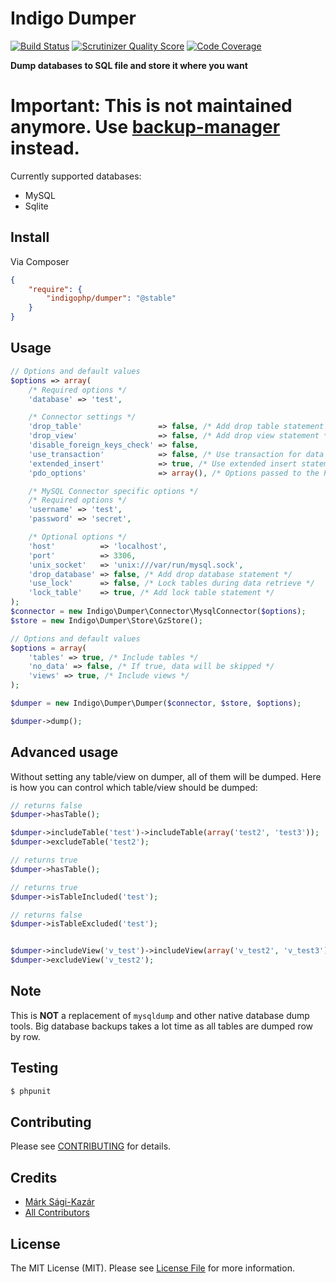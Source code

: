 # Indigo Dumper

[![Build Status](https://travis-ci.org/indigophp/dumper.png?branch=develop)](https://travis-ci.org/indigophp/dumper)
[![Scrutinizer Quality Score](https://scrutinizer-ci.com/g/indigophp/dumper/badges/quality-score.png?s=3b148881bd268728b4ad09f43adfeffdf83b3c3d)](https://scrutinizer-ci.com/g/indigophp/dumper/)
[![Code Coverage](https://scrutinizer-ci.com/g/indigophp/dumper/badges/coverage.png?s=766b57841ef96ca7ff894ef1455e74723cdeef01)](https://scrutinizer-ci.com/g/indigophp/dumper/)

**Dump databases to SQL file and store it where you want**

# Important: This is not maintained anymore. Use [backup-manager](https://github.com/heybigname/backup-manager) instead.


Currently supported databases:

* MySQL
* Sqlite


## Install

Via Composer

``` json
{
    "require": {
        "indigophp/dumper": "@stable"
    }
}
```


## Usage

``` php
// Options and default values
$options => array(
    /* Required options */
    'database' => 'test',

    /* Connector settings */
    'drop_table'                 => false, /* Add drop table statement */
    'drop_view'                  => false, /* Add drop view statement */
    'disable_foreign_keys_check' => false,
    'use_transaction'            => false, /* Use transaction for data retrieving */
    'extended_insert'            => true, /* Use extended insert statements */
    'pdo_options'                => array(), /* Options passed to the PDO driver */

    /* MySQL Connector specific options */
    /* Required options */
    'username' => 'test',
    'password' => 'secret',

    /* Optional options */
    'host'          => 'localhost',
    'port'          => 3306,
    'unix_socket'   => 'unix:///var/run/mysql.sock',
    'drop_database' => false, /* Add drop database statement */
    'use_lock'      => false, /* Lock tables during data retrieve */
    'lock_table'    => true, /* Add lock table statement */
);
$connector = new Indigo\Dumper\Connector\MysqlConnector($options);
$store = new Indigo\Dumper\Store\GzStore();

// Options and default values
$options = array(
    'tables' => true, /* Include tables */
    'no_data' => false, /* If true, data will be skipped */
    'views' => true, /* Include views */
);

$dumper = new Indigo\Dumper\Dumper($connector, $store, $options);

$dumper->dump();
```


## Advanced usage

Without setting any table/view on dumper, all of them will be dumped. Here is how you can control which table/view should be dumped:

``` php
// returns false
$dumper->hasTable();

$dumper->includeTable('test')->includeTable(array('test2', 'test3'));
$dumper->excludeTable('test2');

// returns true
$dumper->hasTable();

// returns true
$dumper->isTableIncluded('test');

// returns false
$dumper->isTableExcluded('test');


$dumper->includeView('v_test')->includeView(array('v_test2', 'v_test3'));
$dumper->excludeView('v_test2');
```

## Note

This is **NOT** a replacement of `mysqldump` and other native database dump tools. Big database backups takes a lot time as all tables are dumped row by row.


## Testing

``` bash
$ phpunit
```


## Contributing

Please see [CONTRIBUTING](https://github.com/indigophp/dumper/blob/develop/CONTRIBUTING.md) for details.


## Credits

- [Márk Sági-Kazár](https://github.com/sagikazarmark)
- [All Contributors](https://github.com/indigophp/dumper/contributors)


## License

The MIT License (MIT). Please see [License File](https://github.com/indigophp/dumper/blob/develop/LICENSE) for more information.

